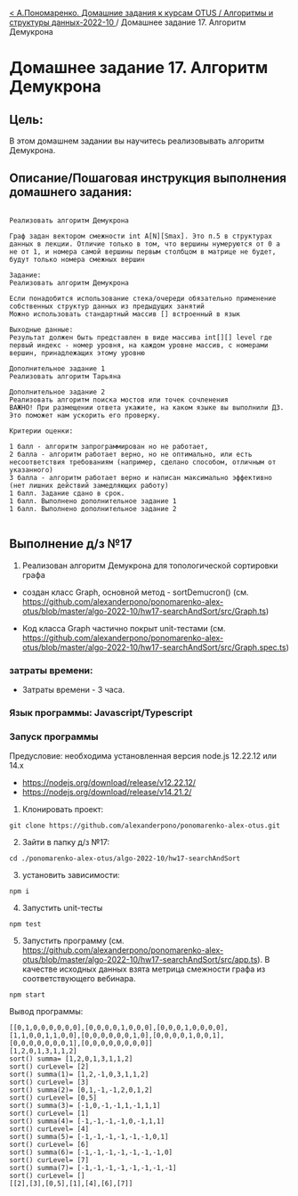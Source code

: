 [< А.Пономаренко. Домашние задания к курсам OTUS / Алгоритмы и структуры данных-2022-10 ](../README.md) / Домашнее задание 17. Алгоритм Демукрона

# Домашнее задание 17. Алгоритм Демукрона

## Цель:

В этом домашнем задании вы научитесь реализовывать алгоритм Демукрона.

## Описание/Пошаговая инструкция выполнения домашнего задания:

```

Реализовать алгоритм Демукрона

Граф задан вектором смежности int A[N][Smax]. Это п.5 в структурах данных в лекции. Отличие только в том, что вершины нумеруются от 0 а не от 1, и номера самой вершины первым столбцом в матрице не будет, будут только номера смежных вершин

Задание:
Реализовать алгоритм Демукрона

Если понадобится использование стека/очереди обязательно применение собственных структур данных из предыдущих занятий
Можно использовать стандартный массив [] встроенный в язык

Выходные данные:
Результат должен быть представлен в виде массива int[][] level где первый индекс - номер уровня, на каждом уровне массив, с номерами вершин, принадлежащих этому уровню

Дополнительное задание 1
Реализовать алгоритм Тарьяна

Дополнительное задание 2
Реализовать алгоритм поиска мостов или точек сочленения
ВАЖНО! При размещении ответа укажите, на каком языке вы выполнили ДЗ. Это поможет нам ускорить его проверку.

Критерии оценки:

1 балл - алгоритм запрограммирован но не работает, 
2 балла - алгоритм работает верно, но не оптимально, или есть несоответствия требованиям (например, сделано способом, отличным от указанного) 
3 балла - алгоритм работает верно и написан максимально эффективно (нет лишних действий замедляющих работу)
1 балл. Задание сдано в срок.
1 балл. Выполнено дополнительное задание 1
1 балл. Выполнено дополнительное задание 2


```

## Выполнение д/з №17
1. Реализован алгоритм Демукрона для топологической сортировки графа

- создан класс Graph, основной метод - sortDemucron() (см. https://github.com/alexanderpono/ponomarenko-alex-otus/blob/master/algo-2022-10/hw17-searchAndSort/src/Graph.ts)

- Код класса Graph частично покрыт unit-тестами (см. https://github.com/alexanderpono/ponomarenko-alex-otus/blob/master/algo-2022-10/hw17-searchAndSort/src/Graph.spec.ts)

### затраты времени:
- Затраты времени - 3 часа.
### Язык программы: Javascript/Typescript

### Запуск программы
Предусловие: необходима установленная версия node.js 12.22.12 или 14.x
- https://nodejs.org/download/release/v12.22.12/
- https://nodejs.org/download/release/v14.21.2/

1. Клонировать проект: 
```
git clone https://github.com/alexanderpono/ponomarenko-alex-otus.git
```

2. Зайти в папку д/з №17: 
```
cd ./ponomarenko-alex-otus/algo-2022-10/hw17-searchAndSort  
```

3. установить зависимости:  
```
npm i
```

4. Запустить unit-тесты
```
npm test
```

5. Запустить программу (см. https://github.com/alexanderpono/ponomarenko-alex-otus/blob/master/algo-2022-10/hw17-searchAndSort/src/app.ts).
В качестве исходных данных взята метрица смежности графа из соответствующего вебинара.

```
npm start
```

Вывод программы:
```
[[0,1,0,0,0,0,0,0],[0,0,0,0,1,0,0,0],[0,0,0,1,0,0,0,0],[1,1,0,0,1,1,0,0],[0,0,0,0,0,0,1,0],[0,0,0,0,1,0,0,1],[0,0,0,0,0,0,0,1],[0,0,0,0,0,0,0,0]]
[1,2,0,1,3,1,1,2]
sort() summa= [1,2,0,1,3,1,1,2]
sort() curLevel= [2]
sort() summa(1)= [1,2,-1,0,3,1,1,2]
sort() curLevel= [3]
sort() summa(2)= [0,1,-1,-1,2,0,1,2]
sort() curLevel= [0,5]
sort() summa(3)= [-1,0,-1,-1,1,-1,1,1]
sort() curLevel= [1]
sort() summa(4)= [-1,-1,-1,-1,0,-1,1,1]
sort() curLevel= [4]
sort() summa(5)= [-1,-1,-1,-1,-1,-1,0,1]
sort() curLevel= [6]
sort() summa(6)= [-1,-1,-1,-1,-1,-1,-1,0]
sort() curLevel= [7]
sort() summa(7)= [-1,-1,-1,-1,-1,-1,-1,-1]
sort() curLevel= []
[[2],[3],[0,5],[1],[4],[6],[7]]

```

